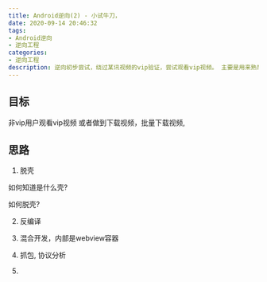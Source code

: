 ```yaml
---
title: Android逆向(2) - 小试牛刀，
date: 2020-09-14 20:46:32
tags:
- Android逆向
- 逆向工程
categories:
- 逆向工程
description: 逆向初步尝试，绕过某讯视频的vip验证，尝试观看vip视频。 主要是用来熟悉工具的使用, 验证修正心理模型。 
---
```


## 目标

非vip用户观看vip视频
或者做到下载视频，批量下载视频, 

## 思路

1. 脱壳

如何知道是什么壳?

如何脱壳?

2. 反编译

3. 混合开发，内部是webview容器

4. 抓包, 协议分析

5. 


